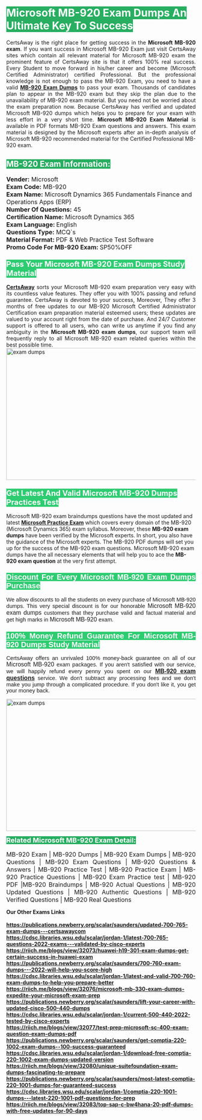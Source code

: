<h1><span style="color:#ffffff"><strong><span style="background-color:#27ae60">Microsoft MB-920 Exam Dumps An Ultimate Key To Success</span></strong></span></h1> <div style="text-align:justify">CertsAway is the right place for getting success in the <strong>Microsoft MB-920 exam</strong>. If you want success in Microsoft MB-920 Exam just visit CertsAway sites which contain all relevant material for Microsoft MB-920 exam the prominent feature of CertsAway site is that it offers 100% real success. Every Student to move forward in his/her career and become (Microsoft Certified Administrator) certified Professional. But the professional knowledge is not enough to pass the MB-920 Exam, you need to have a valid <a href="https://www.certsaway.com/microsoft/mb-920-exam-dumps"><strong>MB-920 Exam Dumps</strong></a> to pass your exam. Thousands of candidates plan to appear in the MB-920 exam but they skip the plan due to the unavailability of MB-920 exam material. But you need not be worried about the exam preparation now. Because CertsAway has verified and updated Microsoft MB-920 dumps which helps you to prepare for your exam with less effort in a very short time. <strong>Microsoft MB-920 Exam Material</strong> is available in PDF formats MB-920 Exam questions and answers. This exam material is designed by the Microsoft experts after an in-depth analysis of Microsoft MB-920 recommended material for the Certified Professional MB-920 exam.</div> <h2 style="text-align:justify"><span style="color:#ffffff"><span style="background-color:#27ae60">MB-920 Exam Information:</span></span></h2> <p><span style="font-size:16px"><strong>Vender:</strong> Microsoft<br /> <strong>Exam Code:</strong> MB-920<br /> <strong>Exam Name:</strong> Microsoft Dynamics 365 Fundamentals Finance and Operations Apps (ERP)<br /> <strong>Number Of Questions:</strong> 45<br /> <strong>Certification Name: </strong>Microsoft Dynamics 365<br /> <strong>Exam Language: </strong>English<br /> <strong>Questions Type:</strong> MCQ`s<br /> <strong>Material Format: </strong>PDF & Web Practice Test Software<br /> <strong>Promo Code For MB-920 Exam: </strong>SP50%OFF</span></p> <h3><span style="font-size:20px"><span style="color:#ffffff"><strong><span style="background-color:#2ecc71">Pass Your Microsoft MB-920 Exam Dumps Study Material</span></strong></span></span></h3> <div style="text-align:justify"><a href=" https://www.certsaway.com/"><strong>CertsAway</strong></a> sorts your Microsoft MB-920 exam preparation very easy with its countless value features. They offer you with 100% passing and refund guarantee. CertsAway is devoted to your success, Moreover, They offer 3 months of free updates to our MB-920 Microsoft Certified Administrator Certification exam preparation material esteemed users; these updates are valued to your account right from the date of purchase. And 24/7 Customer support is offered to all users, who can write us anytime if you find any ambiguity in the <strong>Microsoft MB-920 exam dumps</strong>, our support team will frequently reply to all Microsoft MB-920 exam related queries within the best possible time.</div> <div style="text-align:justify"> </div> <div style="text-align:justify"><a href="https://www.certsaway.com/microsoft/mb-920-exam-dumps" rel="no-follow"><img alt="exam dumps" src="https://www.certcollections.com/uploads/content/certsaway.png" style="height:350px; width:750px" /></a></div> <h3><span style="font-size:20px"><span style="color:#ffffff"><strong><span style="background-color:#2ecc71">Get Latest And Valid Microsoft MB-920 Dumps Practices Test</span></strong></span></span></h3> <p>Microsoft MB-920 exam braindumps questions have the most updated and latest <a href="https://www.certsaway.com/microsoft-questions"><strong>Microsoft Practice Exam</strong></a> which covers every domain of the MB-920 (Microsoft Dynamics 365) exam syllabus. Moreover, these <strong>MB-920 exam dumps</strong> have been verified by the Microsoft experts. In short, you also have the guidance of the Microsoft experts. The MB-920 PDF dumps will set you up for the success of the MB-920 exam questions. Microsoft MB-920 exam dumps have the all necessary elements that will help you to ace the <strong>MB-920 exam question</strong> at the very first attempt.</p> <h3 style="text-align:justify"><span style="font-size:20px"><span style="color:#ffffff"><strong><span style="font-family:Calibri,sans-serif"><span style="background-color:#2ecc71">Discount For Every </span><span style="background-color:#2ecc71">Microsoft MB-920 Exam</span><span style="background-color:#2ecc71"> Dumps Purchase</span></span></strong></span></span></h3> <div style="text-align:justify"> <p><span style="font-size:11pt"><span style="font-family:Calibri,sans-serif">We allow discounts to all the students on every purchase of Microsoft MB-920 dumps. This very special discount is for our honorable <span style="font-size:12.0pt"><span style="background-color:white">Microsoft MB-920 exam dumps </span></span>customers that they purchase valid and factual material and get high marks in <span style="font-size:12.0pt"><span style="background-color:white">Microsoft MB-920 </span></span>exam. </span></span></p> <h3><span style="font-size:20px"><span style="color:#ffffff"><strong><span style="font-family:Calibri,sans-serif"><span style="background-color:#2ecc71">100% Money Refund Guarantee For </span><span style="background-color:#2ecc71">Microsoft MB-920 Dumps Study Material</span></span></strong></span></span></h3> <p><span style="font-size:11pt"><span style="font-family:Calibri,sans-serif">CertsAway offers an unrivaled 100% money-back guarantee on all of our <span style="font-size:12.0pt"><span style="background-color:white">Microsoft MB-920 </span></span>exam packages. If you aren't satisfied with our service, we will happily refund every penny you spent on our <span style="font-size:12.0pt"><span style="background-color:white"><a href="https://www.certsaway.com/microsoft/mb-920-exam-dumps"><strong>MB-920 exam questions</strong></a> </span></span>service. We don't subtract any processing fees and we don't make you jump through a complicated procedure. If you don't like it, you get your money back.</span></span></p> <p><a href="https://www.certsaway.com/microsoft/mb-920-exam-dumps" rel="no-follow"><img alt="exam dumps" src="https://www.certcollections.com/uploads/content/certsaway_(2)2.png" style="height:350px; width:750px" /></a></p> <p><span style="color:#ffffff"><strong><span style="font-size:18px"><span style="background-color:#27ae60">Related Microsoft MB-920 Exam Detail:</span></span></strong></span><br /> <br /> <span style="font-size:16px">MB-920 Exam | MB-920 Dumps | MB-920 Exam Dumps | MB-920 Questions | MB-920 Exam Questions | MB-920 Questions & Answers | MB-920 Practice Test | MB-920 Practice Exam | MB-920 Practice Questions | MB-920 Exam Practice test | MB-920 PDF |MB-920 Braindumps | MB-920 Actual Questions | MB-920 Updated Questions | MB-920 Authentic Questions | MB-920 Verified Questions | MB-920 Real Questions</span></p> </div>	<b> Our Other Exams Links<br><br>
  <a href='https://publications.newberry.org/scalar/saunders/updated-700-765-exam-dumps---certsawaycom' >https://publications.newberry.org/scalar/saunders/updated-700-765-exam-dumps---certsawaycom</a><br><a href='https://cdsc.libraries.wsu.edu/scalar/jordan-1/latest-700-765-questions-2022-exams---validated-by-cisco-experts' >https://cdsc.libraries.wsu.edu/scalar/jordan-1/latest-700-765-questions-2022-exams---validated-by-cisco-experts</a><br><a href='https://riich.me/blogs/view/32073/huawei-h19-301-exam-dumps-get-certain-success-in-huawei-exam' >https://riich.me/blogs/view/32073/huawei-h19-301-exam-dumps-get-certain-success-in-huawei-exam</a>
<a href='https://publications.newberry.org/scalar/saunders/700-760-exam-dumps---2022-will-help-you-score-high' >https://publications.newberry.org/scalar/saunders/700-760-exam-dumps---2022-will-help-you-score-high</a><br><a href='https://cdsc.libraries.wsu.edu/scalar/jordan-1/latest-and-valid-700-760-exam-dumps-to-help-you-prepare-better' >https://cdsc.libraries.wsu.edu/scalar/jordan-1/latest-and-valid-700-760-exam-dumps-to-help-you-prepare-better</a><br><a href='https://riich.me/blogs/view/32076/microsoft-mb-330-exam-dumps-expedite-your-microsoft-exam-prep' >https://riich.me/blogs/view/32076/microsoft-mb-330-exam-dumps-expedite-your-microsoft-exam-prep</a>
<a href='https://publications.newberry.org/scalar/saunders/lift-your-career-with-updated-cisco-500-440-dumps' >https://publications.newberry.org/scalar/saunders/lift-your-career-with-updated-cisco-500-440-dumps</a><br><a href='https://cdsc.libraries.wsu.edu/scalar/jordan-1/current-500-440-2022-tested-by-cisco-experts' >https://cdsc.libraries.wsu.edu/scalar/jordan-1/current-500-440-2022-tested-by-cisco-experts</a><br><a href='https://riich.me/blogs/view/32077/test-prep-microsoft-sc-400-exam-question-exam-dumps-pdf' >https://riich.me/blogs/view/32077/test-prep-microsoft-sc-400-exam-question-exam-dumps-pdf</a>
<a href='https://publications.newberry.org/scalar/saunders/get-comptia-220-1002-exam-dumps--100-success-guaranteed' >https://publications.newberry.org/scalar/saunders/get-comptia-220-1002-exam-dumps--100-success-guaranteed</a><br><a href='https://cdsc.libraries.wsu.edu/scalar/jordan-1/download-free-comptia-220-1002-exam-dumps-updated-version' >https://cdsc.libraries.wsu.edu/scalar/jordan-1/download-free-comptia-220-1002-exam-dumps-updated-version</a><br><a href='https://riich.me/blogs/view/32080/unique-suitefoundation-exam-dumps-fascinating-to-prepare' >https://riich.me/blogs/view/32080/unique-suitefoundation-exam-dumps-fascinating-to-prepare</a>
<a href='https://publications.newberry.org/scalar/saunders/most-latest-comptia-220-1001-dumps-for-guaranteed-success' >https://publications.newberry.org/scalar/saunders/most-latest-comptia-220-1001-dumps-for-guaranteed-success</a><br><a href='https://cdsc.libraries.wsu.edu/scalar/jordan-1/comptia-220-1001-dumps---latest-220-1001-pdf-questions-for-prep' >https://cdsc.libraries.wsu.edu/scalar/jordan-1/comptia-220-1001-dumps---latest-220-1001-pdf-questions-for-prep</a><br><a href='https://riich.me/blogs/view/32083/top-sap-c-bw4hana-20-pdf-dumps-with-free-updates-for-90-days' >https://riich.me/blogs/view/32083/top-sap-c-bw4hana-20-pdf-dumps-with-free-updates-for-90-days</a>
